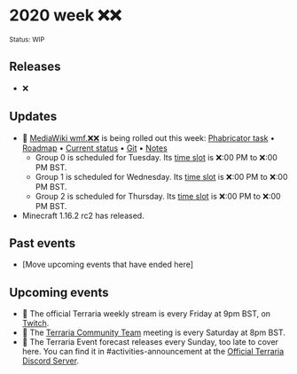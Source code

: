 # 2020 week ❌❌
<sup>Status: WIP</sup>
 
## Releases
 - ❌
 
## Updates
 - 🔄 [MediaWiki wmf.❌❌](https://www.mediawiki.org/wiki/MediaWiki_1.36/wmf.❌❌) is being rolled out this week: [Phabricator task](https://phabricator.wikimedia.org/T❌❌❌❌) • [Roadmap](https://www.mediawiki.org/wiki/MediaWiki_1.36/Roadmap#❌❌) • [Current status](https://versions.toolforge.org/) • [Git](https://❌❌❌❌❌❌❌❌❌❌❌❌❌❌❌❌❌❌❌❌) • [Notes](https://phabricator.wikimedia.org/project/profile/❌❌❌❌/) <!-- Go to https://phabricator.wikimedia.org/project/profile/4479/ and look for the branch in the 'Milestones' box. The last bit of the URL is the ID. Replace the ❌❌❌❌ with that ID. -->
    - Group 0 is scheduled for Tuesday. Its [time slot](https://wikitech.wikimedia.org/wiki/Deployments#deploycal-item-❌❌❌  ) is ❌:00 PM to ❌:00 PM BST.
    - Group 1 is scheduled for Wednesday. Its [time slot](https://wikitech.wikimedia.org/wiki/Deployments#deploycal-item-❌❌❌) is ❌:00 PM to ❌:00 PM BST.
    - Group 2 is scheduled for Thursday. Its [time slot](https://wikitech.wikimedia.org/wiki/Deployments#deploycal-item-❌❌❌ ) is ❌:00 PM to ❌:00 PM BST.
 - Minecraft 1.16.2 rc2 has released.
 
## Past events
 - [Move upcoming events that have ended here]
 
 ## Upcoming events
 - 🔄 The official Terraria weekly stream is every Friday at 9pm BST, on [Twitch](https://www.twitch.tv/terrariaofficial).
 - 🔄 The [Terraria Community Team](https://discord.gg/chpcEC2) meeting is every Saturday at 8pm BST.
 - 🔄 The Terraria Event forecast releases every Sunday, too late to cover here. You can find it in #activities-announcement at the [Official Terraria Discord Server](http://discord.gg/terraria).
